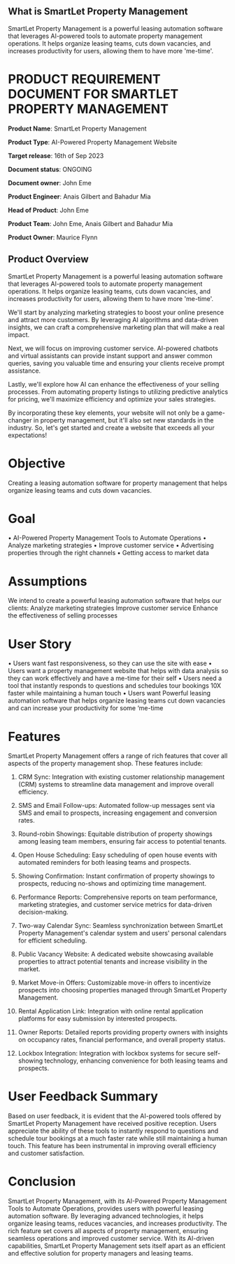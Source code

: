 ## What is SmartLet Property Management

SmartLet Property Management is a powerful leasing automation software that leverages AI-powered tools to automate property management operations. It helps organize leasing teams, cuts down vacancies, and increases productivity for users, allowing them to have more 'me-time'.

# PRODUCT REQUIREMENT DOCUMENT FOR SMARTLET PROPERTY MANAGEMENT

**Product Name**: SmartLet Property Management

**Product Type**:	AI-Powered Property Management Website

**Target release**:	16th of Sep 2023

**Document status**: ONGOING

**Document owner**: John Eme

**Product Engineer**: Anais Gilbert and Bahadur Mia

**Head of Product**: John Eme

**Product Team**:	John Eme, Anais Gilbert and Bahadur Mia

**Product Owner**: Maurice Flynn

## Product Overview
SmartLet Property Management is a powerful leasing automation software that leverages AI-powered tools to automate property management operations. It helps organize leasing teams, cuts down vacancies, and increases productivity for users, allowing them to have more 'me-time'.

We'll start by analyzing marketing strategies to boost your online presence and attract more customers. By leveraging AI algorithms and data-driven insights, we can craft a comprehensive marketing plan that will make a real impact.

Next, we will focus on improving customer service. AI-powered chatbots and virtual assistants can provide instant support and answer common queries, saving you valuable time and ensuring your clients receive prompt assistance.

Lastly, we'll explore how AI can enhance the effectiveness of your selling processes. From automating property listings to utilizing predictive analytics for pricing, we'll maximize efficiency and optimize your sales strategies.

By incorporating these key elements, your website will not only be a game-changer in property management, but it'll also set new standards in the industry. So, let's get started and create a website that exceeds all your expectations!

# Objective
Creating a leasing automation software for property management that helps organize leasing teams and cuts down vacancies.

# Goal
•	AI-Powered Property Management Tools to Automate Operations
•	Analyze marketing strategies
•	Improve customer service
•	Advertising properties through the right channels
•	Getting access to market data

# Assumptions
We intend to create a powerful leasing automation software that helps our clients:
Analyze marketing strategies
Improve customer service
Enhance the effectiveness of selling processes

# User Story

•	Users want fast responsiveness, so they can use the site with ease
•	Users want a property management website that helps with data analysis so they can work effectively and have a me-time for their self
•	Users need a tool that instantly responds to questions and schedules tour bookings 10X faster while maintaining a human touch
•	Users want Powerful leasing automation software that helps organize leasing teams cut down vacancies and can increase your productivity for some ‘me-time

# Features
SmartLet Property Management offers a range of rich features that cover all aspects of the property management shop. These features include:

1.	CRM Sync: Integration with existing customer relationship management (CRM) systems to streamline data management and improve overall efficiency.

2.	SMS and Email Follow-ups: Automated follow-up messages sent via SMS and email to prospects, increasing engagement and conversion rates.

3.	Round-robin Showings: Equitable distribution of property showings among leasing team members, ensuring fair access to potential tenants.

4.	Open House Scheduling: Easy scheduling of open house events with automated reminders for both leasing teams and prospects.

5.	Showing Confirmation: Instant confirmation of property showings to prospects, reducing no-shows and optimizing time management.

6.	Performance Reports: Comprehensive reports on team performance, marketing strategies, and customer service metrics for data-driven decision-making.

7.	Two-way Calendar Sync: Seamless synchronization between SmartLet Property Management's calendar system and users' personal calendars for efficient scheduling.

8.	Public Vacancy Website: A dedicated website showcasing available properties to attract potential tenants and increase visibility in the market.

9.	Market Move-in Offers: Customizable move-in offers to incentivize prospects into choosing properties managed through SmartLet Property Management.

10.	Rental Application Link: Integration with online rental application platforms for easy submission by interested prospects.

11.	Owner Reports: Detailed reports providing property owners with insights on occupancy rates, financial performance, and overall property status.

12.	Lockbox Integration: Integration with lockbox systems for secure self-showing technology, enhancing convenience for both leasing teams and prospects.

# User Feedback Summary
Based on user feedback, it is evident that the AI-powered tools offered by SmartLet Property Management have received positive reception. Users appreciate the ability of these tools to instantly respond to questions and schedule tour bookings at a much faster rate while still maintaining a human touch. This feature has been instrumental in improving overall efficiency and customer satisfaction.

# Conclusion
SmartLet Property Management, with its AI-Powered Property Management Tools to Automate Operations, provides users with powerful leasing automation software. By leveraging advanced technologies, it helps organize leasing teams, reduces vacancies, and increases productivity. The rich feature set covers all aspects of property management, ensuring seamless operations and improved customer service. With its AI-driven capabilities, SmartLet Property Management sets itself apart as an efficient and effective solution for property managers and leasing teams.
